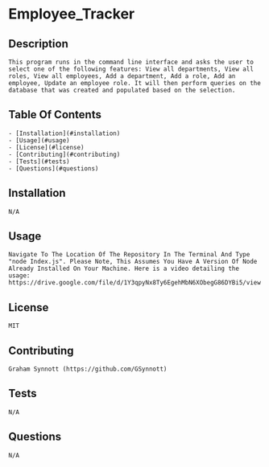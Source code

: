 # Employee_Tracker
    
## Description 

    This program runs in the command line interface and asks the user to select one of the following features: View all departments, View all roles, View all employees, Add a department, Add a role, Add an employee, Update an employee role. It will then perform queries on the database that was created and populated based on the selection. 

## Table Of Contents 

    - [Installation](#installation)
    - [Usage](#usage)
    - [License](#license)
    - [Contributing](#contributing)
    - [Tests](#tests)
    - [Questions](#questions)
    
## Installation 

    N/A

## Usage 

    Navigate To The Location Of The Repository In The Terminal And Type "node Index.js". Please Note, This Assumes You Have A Version Of Node Already Installed On Your Machine. Here is a video detailing the usage: https://drive.google.com/file/d/1Y3qpyNx8Ty6EgehMbN6XObegG86DYBi5/view

## License 

    MIT

## Contributing 

    Graham Synnott (https://github.com/GSynnott)

## Tests 

    N/A

## Questions 

    N/A